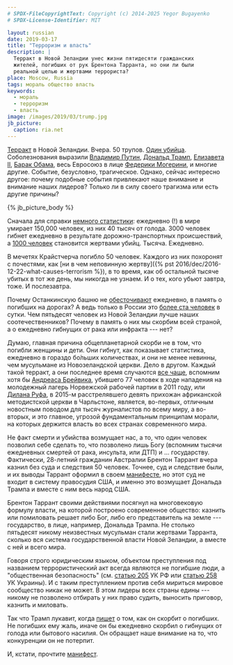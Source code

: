 ```yaml
---
# SPDX-FileCopyrightText: Copyright (c) 2014-2025 Yegor Bugayenko
# SPDX-License-Identifier: MIT

layout: russian
date: 2019-03-17
title: "Терроризм и власть"
description: |
  Терракт в Новой Зеландии унес жизни пятидесяти гражданских
  жителей, погибших от рук Брентона Тарранта, но они ли были
  реальной целью и жертвами террориста?
place: Moscow, Russia
tags: мораль общество власть
keywords:
  - мораль
  - терроризм
  - власть
image: /images/2019/03/trump.jpg
jb_picture:
  caption: ria.net
---
```


[Терракт](https://korrespondent.net/world/4076051-terakt-v-novoi-zelandyy-zaderzhannyi-strelok-sovershyl-oba-napadenyia)
в Новой Зеландии. Вчера. 50 трупов. [Один убийца](https://korrespondent.net/world/4075598-strelba-v-zelandyy-ustanovlena-lychnost-strelka).
Соболезнования выразили [Владимир Путин](http://kremlin.ru/events/president/news/60069),
[Дональд Трамп](https://twitter.com/realDonaldTrump/status/1106520743855251456),
[Елизавета II](https://www.royal.uk/message-queen-people-new-zealand),
[Барак Обама](https://www.facebook.com/6815841748/posts/10156556513546749?sfns=mo),
весь Евросоюз в лице
[Федерики Могерини](https://eeas.europa.eu/headquarters/headquarters-homepage/59634/statement-high-representativevice-president-federica-mogherini-terrorist-attacks-christchurch_en),
и многие другие. Событие, безусловно, трагическое. Однако,
сейчас интересно другое: почему подобные события привлекают наше внимание и внимание наших лидеров?
Только ли в силу своего трагизма или есть другие причины?

<!--more-->

{% jb_picture_body %}

Сначала для справки
[немного статистики](http://death-life.ru/prochie-voprosy/43-skolko-lyudey-umiraet-v-den-god-minutu-sekundu-v-mire-rossii-moskve.html):
ежедневно (!) в мире умирает 150,000 человек, из них 40 тысяч от голода.
3000 человек гибнет ежедневно в результате дорожно-транспортных происшествий,
а [1000 человек](https://en.wikipedia.org/wiki/List_of_countries_by_intentional_homicide_rate) становится
жертвами убийц. Тысяча. Ежедневно.

В мечетях Крайстчерча погибло 50 человек. Каждого из них похоронят
с почестями, как [ни в чем неповинную жертву]({% pst 2016/dec/2016-12-22-what-causes-terrorism %}),
в то время, как об остальной тысяче убитых в тот же день, мы никогда не узнаем.
И о тех, кого убьют завтра, тоже. И послезавтра.

Почему Останкинскую башню не [обесточивают](https://tvzvezda.ru/news/vstrane_i_mire/content/201903160322-osqv.htm)
ежедневно, в память о погибших на дорогах? А ведь только в России это
[более ста человек](http://death-life.ru/prochie-voprosy/43-skolko-lyudey-umiraet-v-den-god-minutu-sekundu-v-mire-rossii-moskve.html)
в сутки. Чем пятьдесят человек из Новой Зеландии лучше наших соотечественников? Почему
в память о них мы скорбим всей страной, а о ежедневно гибнущих от рака или
инфракта --- нет?

Думаю, главная причина общепланетарной скорби не в том, что погибли
женщины и дети. Они гибнут, как показывает статистика, ежедневно в гораздо
б&#x43E;&#x301;льших количествах, и они не менее невинны, чем мусульмане
из Новозеландской церкви. Дело в другом. Каждый такой терракт, а они
последнее время случаются [все чаще](https://www.independent.co.uk/news/world/politics/global-terrorism-index-farright-attacks-increase-overall-deaths-fall-institute-for-economics-peace-a8667031.html),
вспомним хотя бы [Андреаса Брейвика](https://ru.wikipedia.org/wiki/%D0%91%D1%80%D0%B5%D0%B9%D0%B2%D0%B8%D0%BA,_%D0%90%D0%BD%D0%B4%D0%B5%D1%80%D1%81_%D0%91%D0%B5%D1%80%D0%B8%D0%BD%D0%B3),
убившего 77 человек в ходе нападения на молодежный лагерь Норвежской
рабочей партии в 2011 году, или
[Дилана Руфа](https://ru.wikipedia.org/wiki/%D0%A0%D1%83%D1%84,_%D0%94%D0%B8%D0%BB%D0%B0%D0%BD),
в 2015-м расстрелявшего
девять прихожан африканской методистской церкви в Чарльстоне,
является, во-первых, отличным новостным поводом для тысяч журналистов
по всему миру, а во-вторых, и это главное, угрозой фундаментальным принципам
морали, на которых держится власть во всех странах современного мира.

Не факт смерти и убийства возмущает нас, а то, что один человек позволил себе
сделать то, что позволено лишь Богу (вспомним тысячи ежедневных смертей от
рака, инсульта, или ДТП) и ... государству. Фактически,
28-летний гражданин Австралии Брентон Таррант вчера казнил без суда и следствия
50 человек. Точнее, суд и следствие были, и их выводы Таррант оформил
в своем [манифесте](https://observer.news/featured/the-manifesto-of-brenton-tarrant-a-right-wing-terrorist-on-a-crusade/),
но этот суд не входит в систему правосудия США,
и именно это возмущает Дональда Трампа и вместе с ним весь народ США.

Брентон Таррант своими действиями посягнул на многовековую формулу власти, на которой
построено современное общество: казнить или помиловать решает либо Бог, либо
его представитель на земле --- государство, в лице, например, Дональда Трампа.
Не столько пятьдесят никому неизвестных мусульман стали жертвами Тарранта, сколько вся система
государственной власти Новой Зеландии, а вместе с ней и всего мира.

Говоря строго юридическим языком,
объектом преступления под названием террористический акт всегда являются не погибшие люди, а
"общественная безопасность" (см.
[статью 205](https://ru.wikisource.org/wiki/%D0%A3%D0%B3%D0%BE%D0%BB%D0%BE%D0%B2%D0%BD%D1%8B%D0%B9_%D0%BA%D0%BE%D0%B4%D0%B5%D0%BA%D1%81_%D0%A0%D0%BE%D1%81%D1%81%D0%B8%D0%B9%D1%81%D0%BA%D0%BE%D0%B9_%D0%A4%D0%B5%D0%B4%D0%B5%D1%80%D0%B0%D1%86%D0%B8%D0%B8/%D0%93%D0%BB%D0%B0%D0%B2%D0%B0_24#%D0%A1%D1%82%D0%B0%D1%82%D1%8C%D1%8F_205)
УК РФ или
[статью 258](https://zakon.rada.gov.ua/laws/show/2341-14#n1707)
УК Украины).
И с таким преступлением против себя мириться мировое сообщество никак не может.
В этом лидеры всех страны едины --- никому не позволено отбирать у них право судить,
выносить приговор, казнить и миловать.

Так что Трамп лукавит, когда [пишет](https://twitter.com/realDonaldTrump/status/1106520743855251456)
о том, как он скорбит о погибших. Не погибших
ему жаль, иначе он бы ежедневно скорбил о гибнущих от голода или бытового насилия.
Он обращает наше внимание на то, что конкуренции он не потерпит.

И, кстати, прочтите
[манифест](https://observer.news/featured/the-manifesto-of-brenton-tarrant-a-right-wing-terrorist-on-a-crusade/).
